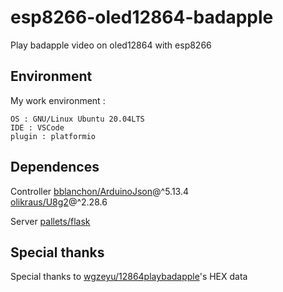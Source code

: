 # esp8266-oled12864-badapple
Play badapple video on oled12864 with esp8266

## Environment
My work environment : 

    OS : GNU/Linux Ubuntu 20.04LTS
    IDE : VSCode
    plugin : platformio

## Dependences
Controller
   [bblanchon/ArduinoJson](https://github.com/bblanchon/ArduinoJson)@^5.13.4  
   [olikraus/U8g2](https://github.com/olikraus/u8g2)@^2.28.6  

Server
   [pallets/flask](https://github.com/pallets/flask)
   

## Special thanks
  Special thanks to [wgzeyu/12864playbadapple](https://github.com/wgzeyu/12864playbadapple)'s HEX data
